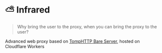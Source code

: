# ⛅️ Infrared
> Why bring the user to the proxy, when you can bring the proxy to the user?

Advanced web proxy based on [TompHTTP Bare Server](https://github.com/tomphttp/bare-server-worker), hosted on Cloudflare Workers
